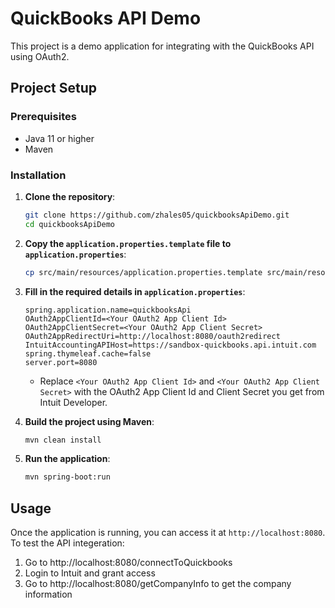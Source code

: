 # QuickBooks API Demo

This project is a demo application for integrating with the QuickBooks API using OAuth2.

## Project Setup

### Prerequisites

- Java 11 or higher
- Maven

### Installation

1. **Clone the repository**:
    ```sh
    git clone https://github.com/zhales05/quickbooksApiDemo.git
    cd quickbooksApiDemo
    ```

2. **Copy the `application.properties.template` file to `application.properties`**:
    ```sh
    cp src/main/resources/application.properties.template src/main/resources/application.properties
    ```

3. **Fill in the required details in `application.properties`**:
    ```properties
    spring.application.name=quickbooksApi
    OAuth2AppClientId=<Your OAuth2 App Client Id>
    OAuth2AppClientSecret=<Your OAuth2 App Client Secret>
    OAuth2AppRedirectUri=http://localhost:8080/oauth2redirect
    IntuitAccountingAPIHost=https://sandbox-quickbooks.api.intuit.com
    spring.thymeleaf.cache=false
    server.port=8080
    ```
    - Replace `<Your OAuth2 App Client Id>` and `<Your OAuth2 App Client Secret>` with the OAuth2 App Client Id and Client Secret you get from Intuit Developer.
   
4. **Build the project using Maven**:
    ```sh
    mvn clean install
    ```

5. **Run the application**:
    ```sh
    mvn spring-boot:run
    ```

## Usage

Once the application is running, you can access it at `http://localhost:8080`.
To test the API integeration:
1. Go to http://localhost:8080/connectToQuickbooks
2. Login to Intuit and grant access
3. Go to http://localhost:8080/getCompanyInfo to get the company information
